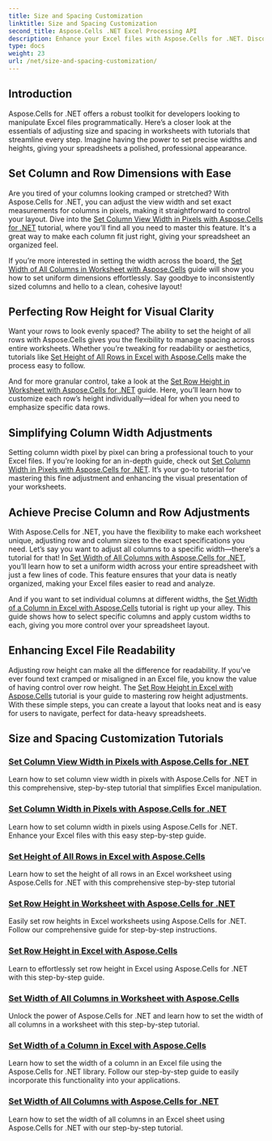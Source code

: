 ```yaml
---
title: Size and Spacing Customization
linktitle: Size and Spacing Customization
second_title: Aspose.Cells .NET Excel Processing API
description: Enhance your Excel files with Aspose.Cells for .NET. Discover easy-to-follow tutorials to customize size and spacing, setting column widths and row heights effortlessly.
type: docs
weight: 23
url: /net/size-and-spacing-customization/
---
```

## Introduction

Aspose.Cells for .NET offers a robust toolkit for developers looking to manipulate Excel files programmatically. Here’s a closer look at the essentials of adjusting size and spacing in worksheets with tutorials that streamline every step. Imagine having the power to set precise widths and heights, giving your spreadsheets a polished, professional appearance.

## Set Column and Row Dimensions with Ease

Are you tired of your columns looking cramped or stretched? With Aspose.Cells for .NET, you can adjust the view width and set exact measurements for columns in pixels, making it straightforward to control your layout. Dive into the [Set Column View Width in Pixels with Aspose.Cells for .NET](./setting-column-view-width/) tutorial, where you’ll find all you need to master this feature. It's a great way to make each column fit just right, giving your spreadsheet an organized feel.

If you’re more interested in setting the width across the board, the [Set Width of All Columns in Worksheet with Aspose.Cells](./setting-width-of-all-columns-in-worksheet/) guide will show you how to set uniform dimensions effortlessly. Say goodbye to inconsistently sized columns and hello to a clean, cohesive layout!

## Perfecting Row Height for Visual Clarity

Want your rows to look evenly spaced? The ability to set the height of all rows with Aspose.Cells gives you the flexibility to manage spacing across entire worksheets. Whether you’re tweaking for readability or aesthetics, tutorials like [Set Height of All Rows in Excel with Aspose.Cells](./setting-height-of-all-rows/) make the process easy to follow.

And for more granular control, take a look at the [Set Row Height in Worksheet with Aspose.Cells for .NET](./setting-height-of-all-rows-in-worksheet/) guide. Here, you’ll learn how to customize each row’s height individually—ideal for when you need to emphasize specific data rows.

## Simplifying Column Width Adjustments

Setting column width pixel by pixel can bring a professional touch to your Excel files. If you’re looking for an in-depth guide, check out [Set Column Width in Pixels with Aspose.Cells for .NET](./setting-column-width/). It’s your go-to tutorial for mastering this fine adjustment and enhancing the visual presentation of your worksheets.

## Achieve Precise Column and Row Adjustments

With Aspose.Cells for .NET, you have the flexibility to make each worksheet unique, adjusting row and column sizes to the exact specifications you need. Let’s say you want to adjust all columns to a specific width—there’s a tutorial for that! In [Set Width of All Columns with Aspose.Cells for .NET](./setting-width-of-all-columns/), you’ll learn how to set a uniform width across your entire spreadsheet with just a few lines of code. This feature ensures that your data is neatly organized, making your Excel files easier to read and analyze.

And if you want to set individual columns at different widths, the [Set Width of a Column in Excel with Aspose.Cells](./setting-width-of-column/) tutorial is right up your alley. This guide shows how to select specific columns and apply custom widths to each, giving you more control over your spreadsheet layout. 

## Enhancing Excel File Readability

Adjusting row height can make all the difference for readability. If you’ve ever found text cramped or misaligned in an Excel file, you know the value of having control over row height. The [Set Row Height in Excel with Aspose.Cells](./setting-height-of-row/) tutorial is your guide to mastering row height adjustments. With these simple steps, you can create a layout that looks neat and is easy for users to navigate, perfect for data-heavy spreadsheets.

## Size and Spacing Customization Tutorials
### [Set Column View Width in Pixels with Aspose.Cells for .NET](./setting-column-view-width/)
Learn how to set column view width in pixels with Aspose.Cells for .NET in this comprehensive, step-by-step tutorial that simplifies Excel manipulation.
### [Set Column Width in Pixels with Aspose.Cells for .NET](./setting-column-width/)
Learn how to set column width in pixels using Aspose.Cells for .NET. Enhance your Excel files with this easy step-by-step guide.
### [Set Height of All Rows in Excel with Aspose.Cells](./setting-height-of-all-rows/)
Learn how to set the height of all rows in an Excel worksheet using Aspose.Cells for .NET with this comprehensive step-by-step tutorial
### [Set Row Height in Worksheet with Aspose.Cells for .NET](./setting-height-of-all-rows-in-worksheet/)
Easily set row heights in Excel worksheets using Aspose.Cells for .NET. Follow our comprehensive guide for step-by-step instructions.
### [Set Row Height in Excel with Aspose.Cells](./setting-height-of-row/)
Learn to effortlessly set row height in Excel using Aspose.Cells for .NET with this step-by-step guide.
### [Set Width of All Columns in Worksheet with Aspose.Cells](./setting-width-of-all-columns-in-worksheet/)
Unlock the power of Aspose.Cells for .NET and learn how to set the width of all columns in a worksheet with this step-by-step tutorial.
### [Set Width of a Column in Excel with Aspose.Cells](./setting-width-of-column/)
Learn how to set the width of a column in an Excel file using the Aspose.Cells for .NET library. Follow our step-by-step guide to easily incorporate this functionality into your applications.
### [Set Width of All Columns with Aspose.Cells for .NET](./setting-width-of-all-columns/)
Learn how to set the width of all columns in an Excel sheet using Aspose.Cells for .NET with our step-by-step tutorial.